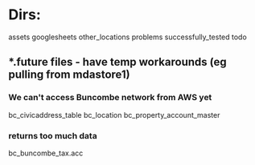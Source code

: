 # Dirs: 
assets
googlesheets
other_locations
problems
successfully_tested
todo

## *.future files - have temp workarounds (eg pulling from mdastore1)
### We can't access Buncombe network from AWS yet
bc_civicaddress_table
bc_location
bc_property_account_master

### returns too much data
bc_buncombe_tax.acc